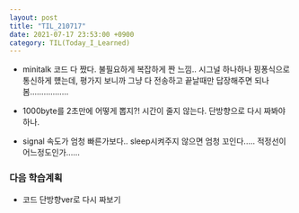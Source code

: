 ```yaml
---
layout: post
title: "TIL_210717"
date: 2021-07-17 23:53:00 +0900
category: TIL(Today_I_Learned)
---
```


- minitalk 코드 다 짰다.
 불필요하게 복잡하게 짠 느낌.. 시그널 하나하나 핑퐁식으로 통신하게 헀는데, 평가지 보니까 그냥 다 전송하고 끝날때만 답장해주면 되나봄.................

- 1000byte를 2초만에 어떻게 뽑지?! 시간이 줄지 않는다. 단방향으로 다시 짜봐야하나. 

- signal 속도가 엄청 빠른가보다.. sleep시켜주지 않으면 엄청 꼬인다..... 적정선이 어느정도인가...... 

### 다음 학습계획
- 코드 단방향ver로 다시 짜보기